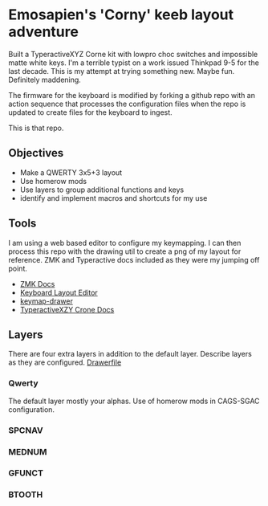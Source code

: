 # Emosapien's 'Corny' keeb layout adventure

Built a TyperactiveXYZ Corne kit with lowpro choc switches and impossible matte white keys.
I'm a terrible typist on a work issued Thinkpad 9-5 for the last decade. This is my attempt at trying something new. Maybe fun. Definitely maddening.

The firmware for the keyboard is modified by forking a github repo with an action sequence that processes the configuration files when the repo is updated to create files for the keyboard to ingest.

This is that repo.

## Objectives

- Make a QWERTY 3x5+3 layout
- Use homerow mods
- Use layers to group additional functions and keys
- identify and implement macros and shortcuts for my use
  
## Tools

I am using a web based editor to configure my keymapping. I can then process this repo with the drawing util to create a png of my layout for reference. ZMK and Typeractive docs included as they were my jumping off point.

- [ZMK Docs](https://zmk.dev/docs)
- [Keyboard Layout Editor](https://nickcoutsos.github.io/keymap-editor/)
- [keymap-drawer](https://caksoylar.github.io/keymap-drawer)
- [TyperactiveXZY Crone Docs](https://docs.typeractive.xyz/build-guides/corne-wireless/firmware)

## Layers
There are four extra layers in addition to the default layer. Describe layers as they are configured.
[Drawerfile](https://caksoylar.github.io/keymap-drawer?keymap_yaml=H4sIAAAAAAAC_61U227TQBB9z1cYAXVAKeTSQmtAwpd1YrJ2jL2bNiAwprFU1DQpSRBEUX6Dv-Fn-BI2M7t2oE4UEC9nZs_OnNmdvYzSxeTL3NCWn6-vkqts8XGSToeGdjGZjrNkOpmn82xY09aTIxlJzUGPs2R2M_o0T1rfjpPWqiLmsunMqGialc4yoyKcQ-014BkgAYwAGeAAkAN6gD3AEHApCpk17VKUs1lEVzkZI2lSVnAOcm3uFZyLXNzx3I3INrBtlwe2ZDv53CuVsZnQLZGmJUt4_uda3wCeA9qA_TzYgmDOPBkbAPqAek0H-wjwcZ7z8_uPmjZf3GSGNp-m41lROiIM9HziBNzf6FRo2gRm4tAOzP4-M5YgSsXKymOyPGwS4y6f4S7e4i70d2iZaYGldtV-gAcfKqKPBG1XRRT6lml3YZEyRnQVPdFzGczxzuABYy0sRYkcO70zbGzktTtMVctrOIQSRjYzfzdVQIzt9HyMDM02KYRhJDdCAge5yAtYbEeEBCWiS2zhZTYarraVxtYbQHRDzfcCHqtBSAv_qXJOlHOKInek2Etp76K9h6P7eq7MKfNCOlBjp8eUe6ScY-U8Aec9ahxI5Ye3W7XW8fqeQ9SorpyGcprKaaHKoVR7oW99AdvaJ-4-j8oaDc9YePjUsZkursDF-i5Wd3Gr-gfM6_co9_NDDcVfJ06ZxzvuiYstcrFBLp6Ke1K-Xilf3KCI4LcQkHNWJn4qV16XVm6h0dyM8vmui_yXZv0tGcWHgH-LXtdXt7hGCdcs4Vol3JG--h8rtphm02jvpINx9jW5Ti-mkx1R-7zRfzO_AFCy5C5sBwAA)

### Qwerty
The default layer mostly your alphas. Use of homerow mods in CAGS-SGAC configuration.

### SPCNAV

### MEDNUM

### GFUNCT

### BTOOTH
